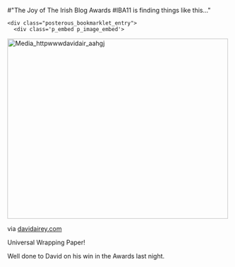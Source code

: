 #"The Joy of The Irish Blog Awards #IBA11 is finding things like this..."


    <div class="posterous_bookmarklet_entry">
      <div class='p_embed p_image_embed'>
<a href="http://getfile2.posterous.com/getfile/files.posterous.com/conoroneill/darosmzxsvwedhEkzllCDcHxmbcturCoCBqBewDmflDJIJkprpGmplIapDgm/media_httpwwwdavidair_AAHgJ.jpg.scaled1000.jpg"><img alt="Media_httpwwwdavidair_aahgj" height="408" src="http://getfile8.posterous.com/getfile/files.posterous.com/conoroneill/darosmzxsvwedhEkzllCDcHxmbcturCoCBqBewDmflDJIJkprpGmplIapDgm/media_httpwwwdavidair_AAHgJ.jpg.scaled500.jpg" width="500" /></a>
</div>


<div class="posterous_quote_citation">via <a href="http://www.davidairey.com/universal-wrapping-paper/">davidairey.com</a></div>
    <p>Universal Wrapping Paper!
</p><p>Well done to David on his win in the Awards last night.</p></div>
  